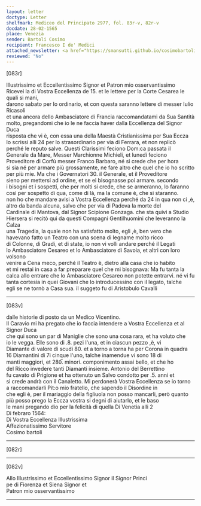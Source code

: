 ```yaml
---
layout: letter
doctype: Letter
shelfmark: Mediceo del Principato 2977, fol. 83r-v, 82r-v
docdate: 28-02-1565
place: Venezia
sender: Bartoli Cosimo
recipient: Francesco I de' Medici
attached_newsletter: <a href="https://smansutti.github.io/cosimobartoli/texts/3079_064/">3079_064</a>
reviewed: "No"
---
```


[083r]  
  
  
Illustrissimo et Eccellentissimo Signor et Patron mio osservantissimo  
Ricevei la di Vostra Eccellenza de 15. et le lettere per la Corte Cesarea le quali si mani,  
darono sabato per lo ordinario, et con questa saranno lettere di messer Iulio Ricasoli  
et una ancora dello Ambasciatore di Francia raccomandatami da Sua Santità  
molto, pregandomi che io le ne faccia haver dalla Eccellenza del Signor Duca  
risposta che vi è, con essa una della Maestà Cristianissima per Sua Eccza  
Io scrissi alli 24 per lo strasordinario per via di Ferrara, et non replicò  
perché le reputo salve. Questi Clarissimi feciono Dom:ca passata il  
Generale da Mare, Messer Marchionne Michieli, et lunedì feciono  
Proveditore di Corfù messer Franco Barbaro, né si crede che per hora  
si sia né per armare più grossamente, ne fare altro che quel che io ho scritto  
per più mie. Ma che i Governatori 30. il Generale, et il Proveditore  
sieno per mettersi ad ordine, et se ei bisognasse poi armare. secondo  
i bisogni et i sospetti, che per molti si crede, che se armeranno, lo faranno  
così per sospetto di qua, come di là, ma la comune è, che si staranno.  
non ho che mandare avisi a Vostra Eccellenza perché da 24 in qua non ci ,è,  
altro da banda alcuna, salvo che per via di Padova la morte del  
Cardinale di Mantova, dal Signor Scipione Gonzaga. che sta quivi a Studio  
Hiersera si recitò qui da questi Compagni Gentilhuomini che leveranno la Calza  
una Tragedia, la quale non ha satisfatto molto, egli ,è, ben vero che  
havevano fatto un Teatro con una scena di legname molto ricco  
di Colonne, di Gradi, et di state, io non vi volli andare perché il Legati  
lo Ambasciatore Cesareo et lo Ambasciatore di Savoia, et altri con loro volsono  
venire a Cena meco, perché il Teatro è, dietro alla casa che io habito  
et mi restai in casa a far preparare quel che mi bisognava: Ma fu tanta la  
calca allo entrare che lo Ambasciatore Cesareo non potette entrarvi. né vi fu  
tanta cortesia in quei Giovani che lo introducessino con il legato, talche  
egli se ne tornò a Casa sua. il suggeto fu di Aristobulo Cavalli  
  
---  

[083v]  
  
  
dalle historie di posto da un Medico Vicentino.  
Il Caravio mi ha pregato che io faccia intendere a Vostra Eccellenza et al Signor Duca  
che qui sono un par di Maniglie che sono una cosa rara, et ha voluto che  
io le vegga. Elle sono di .8. pezi l'una, et in ciascun pezzo ,è, vi  
Diamante di valore di scudi 80. et a torno a torna ha per Corona in quadra  
16 Diamantini di 7i cinque l'uno, talche inamendue vi sono 18 di  
manti maggiori, et 280̅. minori. componimento assai bello, et che ho  
del Ricco invedere tanti Diamanti insieme. Antonio del Berrettino  
fu cavato di Prigione et ha ottenuto un Salvo condotto per .5. anni et  
si crede andrà con il Canaletto. Mi perdonerà Vostra Eccellenza se io torno  
a raccomandarli Pit:o mio fratello, che sapendo il Disordine in  
che egli è, per il mariaggio della figliuola non posso mancarli, però quanto  
più posso prego la Eccza vostra si degni di aiutarlo, et le baso  
le mani pregando dio per la felicità di quella Di Venetia alli 2  
Di febraro 1564:  
Di Vostra Eccellenza Illustrissima  
Affezionatissimo Servitore  
Cosimo bartoli  
  
---  

[082r]  
  
  
  
---  

[082v]  
  
  
Allo Illustrissimo et Eccellentissimo Signor il Signor Princi  
pe di Fiorenza et Siena Signor et  
Patron mio osservantissimo  
  
---  

